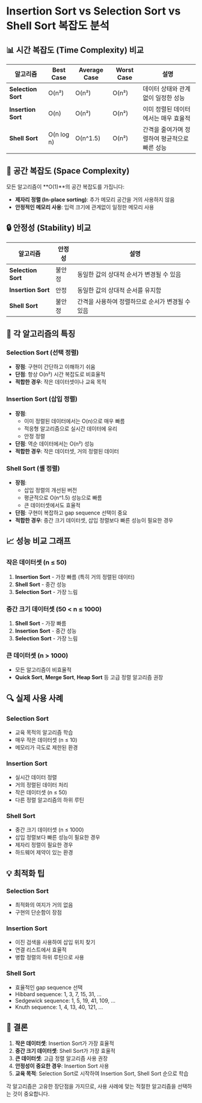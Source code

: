 # Insertion Sort vs Selection Sort vs Shell Sort 복잡도 분석

## 📊 시간 복잡도 (Time Complexity) 비교

| 알고리즘           | Best Case  | Average Case | Worst Case | 설명                                          |
| ------------------ | ---------- | ------------ | ---------- | --------------------------------------------- |
| **Selection Sort** | O(n²)      | O(n²)        | O(n²)      | 데이터 상태와 관계없이 일정한 성능            |
| **Insertion Sort** | O(n)       | O(n²)        | O(n²)      | 이미 정렬된 데이터에서는 매우 효율적          |
| **Shell Sort**     | O(n log n) | O(n^1.5)     | O(n²)      | 간격을 줄여가며 정렬하여 평균적으로 빠른 성능 |

## 💾 공간 복잡도 (Space Complexity)

모든 알고리즘이 **O(1)**의 공간 복잡도를 가집니다:

- **제자리 정렬 (In-place sorting)**: 추가 메모리 공간을 거의 사용하지 않음
- **안정적인 메모리 사용**: 입력 크기에 관계없이 일정한 메모리 사용

## 🔒 안정성 (Stability) 비교

| 알고리즘           | 안정성 | 설명                                             |
| ------------------ | ------ | ------------------------------------------------ |
| **Selection Sort** | 불안정 | 동일한 값의 상대적 순서가 변경될 수 있음         |
| **Insertion Sort** | 안정   | 동일한 값의 상대적 순서를 유지함                 |
| **Shell Sort**     | 불안정 | 간격을 사용하여 정렬하므로 순서가 변경될 수 있음 |

## 🎯 각 알고리즘의 특징

### Selection Sort (선택 정렬)

- **장점**: 구현이 간단하고 이해하기 쉬움
- **단점**: 항상 O(n²) 시간 복잡도로 비효율적
- **적합한 경우**: 작은 데이터셋이나 교육 목적

### Insertion Sort (삽입 정렬)

- **장점**:
  - 이미 정렬된 데이터에서는 O(n)으로 매우 빠름
  - 적응형 알고리즘으로 실시간 데이터에 유리
  - 안정 정렬
- **단점**: 역순 데이터에서는 O(n²) 성능
- **적합한 경우**: 작은 데이터셋, 거의 정렬된 데이터

### Shell Sort (셸 정렬)

- **장점**:
  - 삽입 정렬의 개선된 버전
  - 평균적으로 O(n^1.5) 성능으로 빠름
  - 큰 데이터셋에서도 효율적
- **단점**: 구현이 복잡하고 gap sequence 선택이 중요
- **적합한 경우**: 중간 크기 데이터셋, 삽입 정렬보다 빠른 성능이 필요한 경우

## 📈 성능 비교 그래프

### 작은 데이터셋 (n ≤ 50)

1. **Insertion Sort** - 가장 빠름 (특히 거의 정렬된 데이터)
2. **Shell Sort** - 중간 성능
3. **Selection Sort** - 가장 느림

### 중간 크기 데이터셋 (50 < n ≤ 1000)

1. **Shell Sort** - 가장 빠름
2. **Insertion Sort** - 중간 성능
3. **Selection Sort** - 가장 느림

### 큰 데이터셋 (n > 1000)

- 모든 알고리즘이 비효율적
- **Quick Sort**, **Merge Sort**, **Heap Sort** 등 고급 정렬 알고리즘 권장

## 🔍 실제 사용 사례

### Selection Sort

- 교육 목적의 알고리즘 학습
- 매우 작은 데이터셋 (n ≤ 10)
- 메모리가 극도로 제한된 환경

### Insertion Sort

- 실시간 데이터 정렬
- 거의 정렬된 데이터 처리
- 작은 데이터셋 (n ≤ 50)
- 다른 정렬 알고리즘의 하위 루틴

### Shell Sort

- 중간 크기 데이터셋 (n ≤ 1000)
- 삽입 정렬보다 빠른 성능이 필요한 경우
- 제자리 정렬이 필요한 경우
- 하드웨어 제약이 있는 환경

## 💡 최적화 팁

### Selection Sort

- 최적화의 여지가 거의 없음
- 구현의 단순함이 장점

### Insertion Sort

- 이진 검색을 사용하여 삽입 위치 찾기
- 연결 리스트에서 효율적
- 병합 정렬의 하위 루틴으로 사용

### Shell Sort

- 효율적인 gap sequence 선택
- Hibbard sequence: 1, 3, 7, 15, 31, ...
- Sedgewick sequence: 1, 5, 19, 41, 109, ...
- Knuth sequence: 1, 4, 13, 40, 121, ...

## 🎯 결론

1. **작은 데이터셋**: Insertion Sort가 가장 효율적
2. **중간 크기 데이터셋**: Shell Sort가 가장 효율적
3. **큰 데이터셋**: 고급 정렬 알고리즘 사용 권장
4. **안정성이 중요한 경우**: Insertion Sort 사용
5. **교육 목적**: Selection Sort로 시작하여 Insertion Sort, Shell Sort 순으로 학습

각 알고리즘은 고유한 장단점을 가지므로, 사용 사례에 맞는 적절한 알고리즘을 선택하는 것이 중요합니다.
